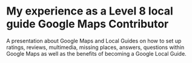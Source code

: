 # My experience as a Level 8 local guide Google Maps Contributor

A presentation about Google Maps and Local Guides on how to set up ratings, reviews, multimedia, missing places, answers, questions within Google Maps as well as the benefits of becoming a Google Local Guide.